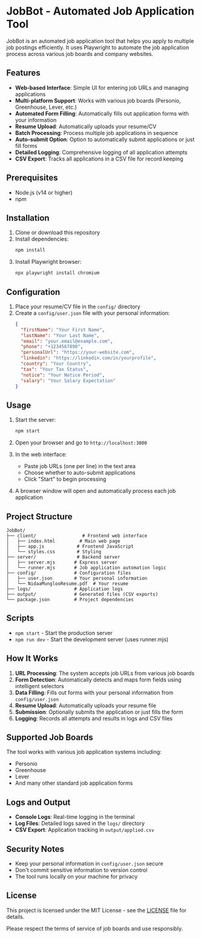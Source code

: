 # JobBot - Automated Job Application Tool

JobBot is an automated job application tool that helps you apply to multiple job postings efficiently. It uses Playwright to automate the job application process across various job boards and company websites.

## Features

- **Web-based Interface**: Simple UI for entering job URLs and managing applications
- **Multi-platform Support**: Works with various job boards (Personio, Greenhouse, Lever, etc.)
- **Automated Form Filling**: Automatically fills out application forms with your information
- **Resume Upload**: Automatically uploads your resume/CV
- **Batch Processing**: Process multiple job applications in sequence
- **Auto-submit Option**: Option to automatically submit applications or just fill forms
- **Detailed Logging**: Comprehensive logging of all application attempts
- **CSV Export**: Tracks all applications in a CSV file for record keeping

## Prerequisites

- Node.js (v14 or higher)
- npm

## Installation

1. Clone or download this repository
2. Install dependencies:
   ```bash
   npm install
   ```
3. Install Playwright browser:
   ```bash
   npx playwright install chromium
   ```

## Configuration

1. Place your resume/CV file in the `config/` directory
2. Create a `config/user.json` file with your personal information:
   ```json
   {
     "firstName": "Your First Name",
     "lastName": "Your Last Name",
     "email": "your.email@example.com",
     "phone": "+1234567890",
     "personalUrl": "https://your-website.com",
     "linkedin": "https://linkedin.com/in/yourprofile",
     "country": "Your Country",
     "tax": "Your Tax Status",
     "notice": "Your Notice Period",
     "salary": "Your Salary Expectation"
   }
   ```

## Usage

1. Start the server:
   ```bash
   npm start
   ```

2. Open your browser and go to `http://localhost:3000`

3. In the web interface:
   - Paste job URLs (one per line) in the text area
   - Choose whether to auto-submit applications
   - Click "Start" to begin processing

4. A browser window will open and automatically process each job application

## Project Structure

```
JobBot/
├── client/                 # Frontend web interface
│   ├── index.html         # Main web page
│   ├── app.js            # Frontend JavaScript
│   └── styles.css        # Styling
├── server/               # Backend server
│   ├── server.mjs       # Express server
│   └── runner.mjs       # Job application automation logic
├── config/              # Configuration files
│   ├── user.json        # Your personal information
│   └── NidaaMunglooResume.pdf  # Your resume
├── logs/                # Application logs
├── output/              # Generated files (CSV exports)
└── package.json         # Project dependencies
```

## Scripts

- `npm start` - Start the production server
- `npm run dev` - Start the development server (uses runner.mjs)

## How It Works

1. **URL Processing**: The system accepts job URLs from various job boards
2. **Form Detection**: Automatically detects and maps form fields using intelligent selectors
3. **Data Filling**: Fills out forms with your personal information from `config/user.json`
4. **Resume Upload**: Automatically uploads your resume file
5. **Submission**: Optionally submits the application or just fills the form
6. **Logging**: Records all attempts and results in logs and CSV files

## Supported Job Boards

The tool works with various job application systems including:
- Personio
- Greenhouse
- Lever
- And many other standard job application forms

## Logs and Output

- **Console Logs**: Real-time logging in the terminal
- **Log Files**: Detailed logs saved in the `logs/` directory
- **CSV Export**: Application tracking in `output/applied.csv`


## Security Notes

- Keep your personal information in `config/user.json` secure
- Don't commit sensitive information to version control
- The tool runs locally on your machine for privacy

## License

This project is licensed under the MIT License - see the [LICENSE](LICENSE) file for details.

Please respect the terms of service of job boards and use responsibly.
